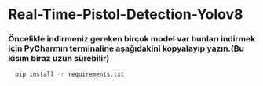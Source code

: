 # Real-Time-Pistol-Detection-Yolov8

### Öncelikle indirmeniz gereken birçok model var bunları indirmek için PyCharmın terminaline aşağıdakini kopyalayıp yazın.(Bu kısım biraz uzun sürebilir)

 ```bash
   pip install -r requirements.txt
   ```
